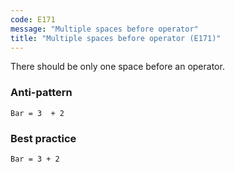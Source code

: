 ```yaml
---
code: E171
message: "Multiple spaces before operator"
title: "Multiple spaces before operator (E171)"
---
```


There should be only one space before an operator.

### Anti-pattern

```vba
Bar = 3  + 2
```

### Best practice

```vba
Bar = 3 + 2
```

